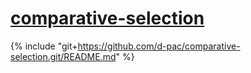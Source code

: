 # [comparative-selection](https://github.com/d-pac/comparative-selection)
{% include "git+https://github.com/d-pac/comparative-selection.git/README.md" %}